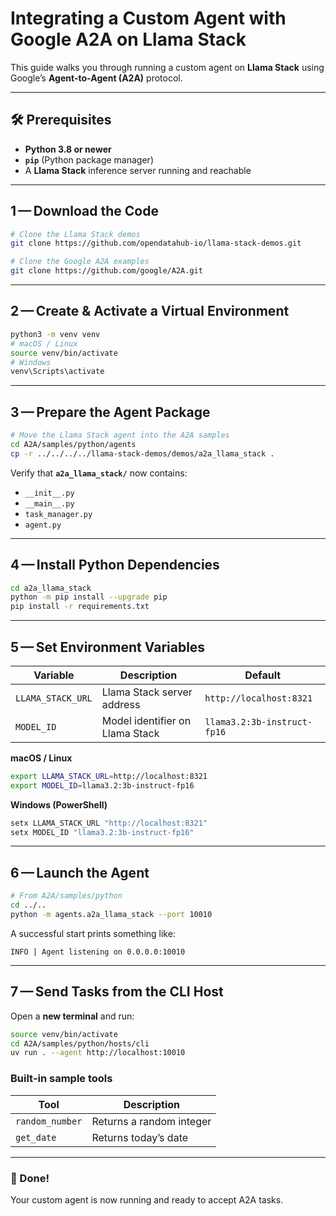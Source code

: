 # Integrating a Custom Agent with Google A2A on **Llama Stack**

This guide walks you through running a custom agent on **Llama Stack** using Google’s **Agent‑to‑Agent (A2A)** protocol.

---

## 🛠 Prerequisites

- **Python 3.8 or newer**
- **`pip`** (Python package manager)
- A **Llama Stack** inference server running and reachable

---

## 1 — Download the Code

```bash
# Clone the Llama Stack demos
git clone https://github.com/opendatahub-io/llama-stack-demos.git

# Clone the Google A2A examples
git clone https://github.com/google/A2A.git
```

---

## 2 — Create & Activate a Virtual Environment

```bash
python3 -m venv venv
# macOS / Linux
source venv/bin/activate
# Windows
venv\Scripts\activate
```

---

## 3 — Prepare the Agent Package

```bash
# Move the Llama Stack agent into the A2A samples
cd A2A/samples/python/agents
cp -r ../../../../llama-stack-demos/demos/a2a_llama_stack .
```

Verify that **`a2a_llama_stack/`** now contains:

- `__init__.py`
- `__main__.py`
- `task_manager.py`
- `agent.py`

---

## 4 — Install Python Dependencies

```bash
cd a2a_llama_stack
python -m pip install --upgrade pip
pip install -r requirements.txt
```

---

## 5 — Set Environment Variables

| Variable          | Description                         | Default                   |
|-------------------|-------------------------------------|---------------------------|
| `LLAMA_STACK_URL` | Llama Stack server address          | `http://localhost:8321`   |
| `MODEL_ID`        | Model identifier on Llama Stack     | `llama3.2:3b-instruct-fp16` |

**macOS / Linux**

```bash
export LLAMA_STACK_URL=http://localhost:8321
export MODEL_ID=llama3.2:3b-instruct-fp16
```

**Windows (PowerShell)**

```powershell
setx LLAMA_STACK_URL "http://localhost:8321"
setx MODEL_ID "llama3.2:3b-instruct-fp16"
```

---

## 6 — Launch the Agent

```bash
# From A2A/samples/python
cd ../..
python -m agents.a2a_llama_stack --port 10010
```

A successful start prints something like:

```
INFO | Agent listening on 0.0.0.0:10010
```

---

## 7 — Send Tasks from the CLI Host

Open a **new terminal** and run:

```bash
source venv/bin/activate
cd A2A/samples/python/hosts/cli
uv run . --agent http://localhost:10010
```

### Built‑in sample tools

| Tool            | Description                    |
|-----------------|--------------------------------|
| `random_number` | Returns a random integer       |
| `get_date`      | Returns today’s date           |

---

### 🎉 Done!

Your custom agent is now running and ready to accept A2A tasks.
